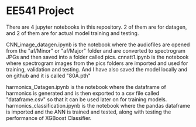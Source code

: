 # EE541 Project
 
There are 4 jupyter notebooks in this repository. 2 of them are for datagen, and 2 of them are for actual model training and testing. 

CNN_image_datagen.ipynb is the notebook where the audiofiles are opened from the "af/Minor" or "af/Major" folder and are converted to spectrogram JPGs and then saved into a folder called pics. 
cnnatt1.ipynb is the notebook where spectrogram images from the pics folders are imported and used for training, validation and testing. And I have also saved the model locally and on github and it is called "80A.pth"

harmonics_Datagen.ipynb is the notebook where the dataframe of harmonics is generated and is then exported to a csv file called "dataframe.csv" so that it can be used later on for training models.
harmonics_classification.ipynb is the notebook where the pandas dataframe is imported and the ANN is trained and tested, along with testing the performance of XGBoost Classifier.
